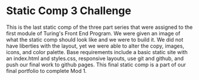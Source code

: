 # Static Comp 3 Challenge

This is the last static comp of the three part series that were assigned to the first module of Turing's Front End Program. We were given an image of what the static comp should look like and we were to build it. We did not have liberties with the layout, yet we were able to alter the copy, images, icons, and color palette. Base requirements include a basic static site with an index.html and styles.css, responsive layouts, use git and github, and push our final work to github pages. This final static comp is a part of our final portfolio to complete Mod 1.




